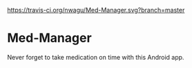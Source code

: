 https://travis-ci.org/nwagu/Med-Manager.svg?branch=master

# Med-Manager
Never forget to take medication on time with this Android app.
